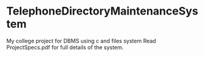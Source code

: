 # TelephoneDirectoryMaintenanceSystem
My college project for DBMS using c and files system
Read ProjectSpecs.pdf for full details of the system.

